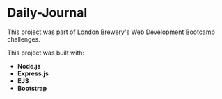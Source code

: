 # Daily-Journal
This project was part of London Brewery's Web Development Bootcamp challenges.

This project was built with:
 - **Node.js**
 - **Express.js**
 - **EJS**
 - **Bootstrap**
